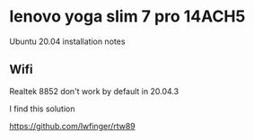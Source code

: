 # lenovo yoga slim 7 pro 14ACH5
Ubuntu 20.04 installation notes

## Wifi 

Realtek 8852 don't work by default in 20.04.3

I find this solution

https://github.com/lwfinger/rtw89

